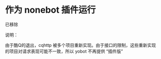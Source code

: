 # 作为 nonebot 插件运行

已移除

说明：

由于酷Q的退出，cqhttp 被多个项目重新实现。由于接口的限制，这些重新实现的项目对请求表现可能不一致，所以 yobot 不再提供 “插件版”
